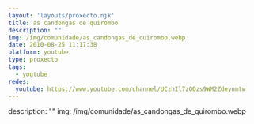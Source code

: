 ```yaml
---
layout: 'layouts/proxecto.njk'
title: as candongas de quirombo
description: ""
img: /img/comunidade/as_candongas_de_quirombo.webp
date: 2010-08-25 11:17:38
platform: youtube
type: proxecto
tags:
  - youtube
redes:
  youtube: https://www.youtube.com/channel/UCzhIl7zOOzs9WM2Zdeynmtw
---
```

description: ""
img: /img/comunidade/as_candongas_de_quirombo.webp
